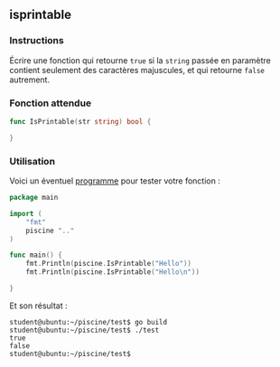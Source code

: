 ## isprintable

### Instructions

Écrire une fonction qui retourne `true` si la `string` passée en paramètre contient seulement des caractères majuscules, et qui retourne `false` autrement.

### Fonction attendue

```go
func IsPrintable(str string) bool {

}
```

### Utilisation

Voici un éventuel [programme](TODO-LINK) pour tester votre fonction :

```go
package main

import (
	"fmt"
	piscine ".."
)

func main() {
	fmt.Println(piscine.IsPrintable("Hello"))
	fmt.Println(piscine.IsPrintable("Hello\n"))

}
```

Et son résultat :

```console
student@ubuntu:~/piscine/test$ go build
student@ubuntu:~/piscine/test$ ./test
true
false
student@ubuntu:~/piscine/test$
```
